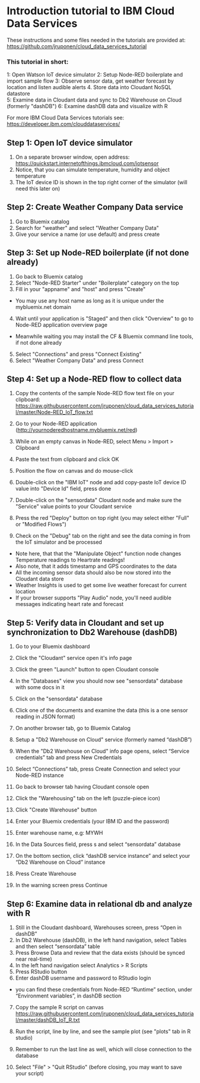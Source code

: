 # Introduction tutorial to IBM Cloud Data Services
These instructions and some files needed in the tutorials are provided at:  https://github.com/jruponen/cloud_data_services_tutorial
  
### This tutorial in short:  
1: Open Watson IoT device simulator
2: Setup Node-RED boilerplate and import sample flow 
3: Observe sensor data, get weather forecast by location and listen audible alerts
4. Store data into Cloudant NoSQL datastore  
5: Examine data in Cloudant data and sync to Db2 Warehouse on Cloud (formerly "dashDB")
6: Examine dashDB data and visualize with R
  
For more IBM Cloud Data Services tutorials see:  
https://developer.ibm.com/clouddataservices/

## Step 1: Open IoT device simulator
1. On a separate browser window, open address: https://quickstart.internetofthings.ibmcloud.com/iotsensor
2. Notice, that you can simulate temperature, humidity and object temperature
3. The IoT device ID is shown in the top right corner of the simulator (will need this later on)

## Step 2: Create Weather Company Data service
1. Go to Bluemix catalog
2. Search for "weather" and select "Weather Company Data"
3. Give your service a name (or use default) and press create

## Step 3: Set up Node-RED boilerplate (if not done already)
1. Go back to Bluemix catalog
2. Select "Node-RED Starter" under "Boilerplate" category on the top  
3. Fill in your "appname" and "host" and press "Create"  
- You may use any host name as long as it is unique under the mybluemix.net domain  
4. Wait until your application is "Staged" and then click "Overview" to go to Node-RED application overview page
- Meanwhile waiting you may install the CF & Bluemix command line tools, if not done already  
5. Select "Connections" and press "Connect Existing"
6. Select "Weather Company Data" and press Connect

## Step 4: Set up a Node-RED flow to collect data
1. Copy the contents of the sample Node-RED flow text file on your clipboard:
https://raw.githubusercontent.com/jruponen/cloud_data_services_tutorial/master/Node-RED_IoT_flow.txt

2. Go to your Node-RED application (http://yournoderedhostname.mybluemix.net/red)  
3. While on an empty canvas in Node-RED, select Menu > Import > Clipboard  
4. Paste the text from clipboard and click OK  
5. Position the flow on canvas and do mouse-click  
6. Double-click on the "IBM IoT" node and add copy-paste IoT device ID value into "Device Id" field, press done
7. Double-click on the "sensordata" Cloudant node and make sure the "Service" value points to your Cloudant service  
8. Press the red "Deploy" button on top right (you may select either "Full" or "Modified Flows")
9. Check on the "Debug" tab on the right and see the data coming in from the IoT simulator and be processed
- Note here, that that the "Manipulate Object" function node changes Temperature readings to Heartrate readings!
- Also note, that it adds timestamp and GPS coordinates to the data
- All the incoming sensor data should also be now stored into the Cloudant data store
- Weather Insights is used to get some live weather forecast for current location
- If your browser supports "Play Audio" node, you'll need audible messages indicating heart rate and forecast

## Step 5: Verify data in Cloudant and set up synchronization to Db2 Warehouse (dashDB)
1. Go to your Bluemix dashboard
2. Click the "Cloudant" service open it's info page
3. Click the green "Launch" button to open Cloudant console
4. In the "Databases" view you should now see "sensordata" database with some docs in it  
5. Click on the "sensordata" database  
6. Click one of the documents and examine the data (this is a one sensor reading in JSON format)

7. On another browser tab, go to Bluemix Catalog
8. Setup a "Db2 Warehouse on Cloud" service (formerly named “dashDB”)
9. When the "Db2 Warehouse on Cloud" info page opens, select “Service credentials” tab and press New Credentials
10. Select “Connections” tab, press Create Connection and select your Node-RED instance

11. Go back to browser tab having Cloudant console open
12. Click the "Warehousing" tab on the left (puzzle-piece icon)
13. Click "Create Warehouse" button
14. Enter your Bluemix credentials (your IBM ID and the password)  
15. Enter warehouse name, e.g: MYWH   
16. In the Data Sources field, press s and select “sensordata” database
17. On the bottom section, click “dashDB service instance” and select your “Db2 Warehouse on Cloud” instance
18. Press Create Warehouse
19. In the warning screen press Continue

## Step 6: Examine data in relational db and analyze with R
1. Still in the Cloudant dashboard, Warehouses screen, press “Open in dashDB”
2. In Db2 Warehouse (dashDB), in the left hand navigation, select Tables and then select “sensordata” table
3. Press Browse Data and review that the data exists (should be synced near real-time)
4. In the left hand navigation select Analytics > R Scripts
5. Press RStudio button
6. Enter dashDB username and password to RStudio login
- you can find these credentials from Node-RED “Runtime” section, under “Environment variables”, in dashDB section
7. Copy the sample R script on canvas
https://raw.githubusercontent.com/jruponen/cloud_data_services_tutorial/master/dashDB_IoT_R.txt

8. Run the script, line by line, and see the sample plot (see "plots" tab in R studio)
9. Remember to run the last line as well, which will close connection to the database
10. Select "File" > "Quit RStudio" (before closing, you may want to save your script)

